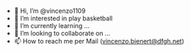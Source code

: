 - 👋 Hi, I’m @vincenzo1109
- 👀 I’m interested in play basketball 
- 🌱 I’m currently learning ...
- 💞️ I’m looking to collaborate on ...
- 📫 How to reach me per Mail (vincenzo.bienert@dfgh.net)

<!---
vincenzo1109/vincenzo1109 is a ✨ special ✨ repository because its `README.md` (this file) appears on your GitHub profile.
You can click the Preview link to take a look at your changes.
--->

